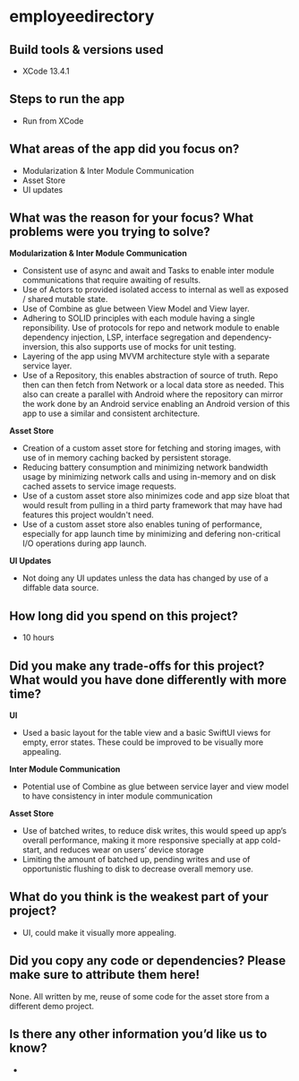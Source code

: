 # employeedirectory

## Build tools & versions used

* XCode 13.4.1

## Steps to run the app

* Run from XCode

## What areas of the app did you focus on?

* Modularization & Inter Module Communication
* Asset Store 
* UI updates

## What was the reason for your focus? What problems were you trying to solve?

**Modularization & Inter Module Communication**
* Consistent use of async and await and Tasks to enable inter module communications that require awaiting of results.
* Use of Actors to provided isolated access to internal as well as exposed / shared mutable state.
* Use of Combine as glue between View Model and View layer.
* Adhering to SOLID principles with each module having a single reponsibility. Use of protocols for repo and network module to enable dependency injection, LSP, interface segregation and dependency-inversion, this also supports use of mocks for unit testing.
* Layering of the app using MVVM architecture style with a separate service layer. 
* Use of a Repository, this enables abstraction of source of truth. Repo then can then fetch from Network or a local data store as needed. This also can create a parallel with Android where the repository can mirror the work done by an Android service enabling an Android version of this app to use a similar and consistent architecture. 

**Asset Store**
* Creation of a custom asset store for fetching and storing images, with use of in memory caching backed by persistent storage.
* Reducing battery consumption and minimizing network bandwidth usage by minimizing network calls and using in-memory and on disk cached assets to service image requests.
* Use of a custom asset store also minimizes code and app size bloat that would result from pulling in a third party framework that may have had features this project wouldn't need. 
* Use of a custom asset store also enables tuning of performance, especially for app launch time by minimizing and defering non-critical I/O operations during app launch.

**UI Updates**
* Not doing any UI updates unless the data has changed by use of a diffable data source. 


## How long did you spend on this project?
* 10 hours

## Did you make any trade-offs for this project? What would you have done differently with more time?

**UI**
* Used a basic layout for the table view and a basic SwiftUI views for empty, error states. These could be improved to be visually more appealing. 

**Inter Module Communication**
* Potential use of Combine as glue between service layer and view model to have consistency in inter module communication

**Asset Store**
* Use of batched writes, to reduce disk writes, this would speed up app’s overall performance, making it more responsive specially at app cold-start, and reduces wear on users’ device storage
* Limiting the amount of batched up, pending writes and use of opportunistic flushing to disk to decrease overall memory use.

## What do you think is the weakest part of your project?

* UI, could make it visually more appealing.

## Did you copy any code or dependencies? Please make sure to attribute them here!

None. All written by me, reuse of some code for the asset store from a different demo project. 

## Is there any other information you’d like us to know?
- 